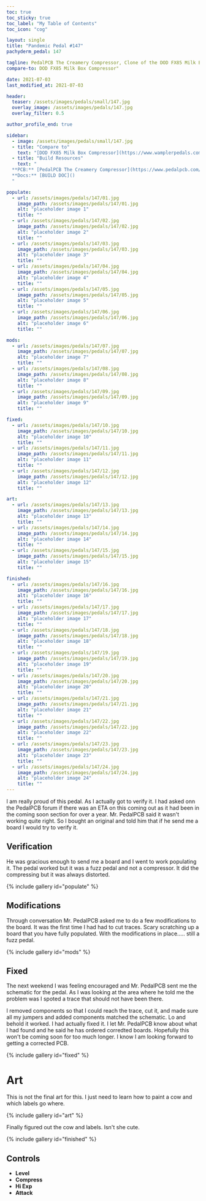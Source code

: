 ```yaml
---
toc: true
toc_sticky: true
toc_label: "My Table of Contents"
toc_icon: "cog"

layout: single
title: "Pandemic Pedal #147"
pachyderm_pedal: 147

tagline: PedalPCB The Creamery Compressor, Clone of the DOD FX85 Milk Box Compressor<br>"" - 
compare-to: DOD FX85 Milk Box Compressor"

date: 2021-07-03
last_modified_at: 2021-07-03

header:
  teaser: /assets/images/pedals/small/147.jpg
  overlay_image: /assets/images/pedals/147.jpg
  overlay_filter: 0.5

author_profile_end: true

sidebar:
  - image: /assets/images/pedals/small/147.jpg
  - title: "Compare to"
    text: "[DOD FX85 Milk Box Compressor](https://www.wamplerpedals.com/products/distortion-overdrive/brad-paisley-paisley-drive/)"
  - title: "Build Resources"
    text: "
  **PCB:** [PedalPCB The Creamery Compressor](https://www.pedalpcb.com/product/creamery/)<br>
  **Docs:** [BUILD DOC]()
  "

populate:
  - url: /assets/images/pedals/147/01.jpg
    image_path: /assets/images/pedals/147/01.jpg
    alt: "placeholder image 1"
    title: ""
  - url: /assets/images/pedals/147/02.jpg
    image_path: /assets/images/pedals/147/02.jpg
    alt: "placeholder image 2"
    title: ""
  - url: /assets/images/pedals/147/03.jpg
    image_path: /assets/images/pedals/147/03.jpg
    alt: "placeholder image 3"
    title: ""
  - url: /assets/images/pedals/147/04.jpg
    image_path: /assets/images/pedals/147/04.jpg
    alt: "placeholder image 4"
    title: ""
  - url: /assets/images/pedals/147/05.jpg
    image_path: /assets/images/pedals/147/05.jpg
    alt: "placeholder image 5"
    title: ""
  - url: /assets/images/pedals/147/06.jpg
    image_path: /assets/images/pedals/147/06.jpg
    alt: "placeholder image 6"
    title: ""

mods:
  - url: /assets/images/pedals/147/07.jpg
    image_path: /assets/images/pedals/147/07.jpg
    alt: "placeholder image 7"
    title: ""
  - url: /assets/images/pedals/147/08.jpg
    image_path: /assets/images/pedals/147/08.jpg
    alt: "placeholder image 8"
    title: ""
  - url: /assets/images/pedals/147/09.jpg
    image_path: /assets/images/pedals/147/09.jpg
    alt: "placeholder image 9"
    title: ""

fixed:    
  - url: /assets/images/pedals/147/10.jpg
    image_path: /assets/images/pedals/147/10.jpg
    alt: "placeholder image 10"
    title: ""
  - url: /assets/images/pedals/147/11.jpg
    image_path: /assets/images/pedals/147/11.jpg
    alt: "placeholder image 11"
    title: ""
  - url: /assets/images/pedals/147/12.jpg
    image_path: /assets/images/pedals/147/12.jpg
    alt: "placeholder image 12"
    title: ""

art:
  - url: /assets/images/pedals/147/13.jpg
    image_path: /assets/images/pedals/147/13.jpg
    alt: "placeholder image 13"
    title: ""
  - url: /assets/images/pedals/147/14.jpg
    image_path: /assets/images/pedals/147/14.jpg
    alt: "placeholder image 14"
    title: ""
  - url: /assets/images/pedals/147/15.jpg
    image_path: /assets/images/pedals/147/15.jpg
    alt: "placeholder image 15"
    title: ""

finished:
  - url: /assets/images/pedals/147/16.jpg
    image_path: /assets/images/pedals/147/16.jpg
    alt: "placeholder image 16"
    title: ""
  - url: /assets/images/pedals/147/17.jpg
    image_path: /assets/images/pedals/147/17.jpg
    alt: "placeholder image 17"
    title: ""
  - url: /assets/images/pedals/147/18.jpg
    image_path: /assets/images/pedals/147/18.jpg
    alt: "placeholder image 18"
    title: ""
  - url: /assets/images/pedals/147/19.jpg
    image_path: /assets/images/pedals/147/19.jpg
    alt: "placeholder image 19"
    title: ""
  - url: /assets/images/pedals/147/20.jpg
    image_path: /assets/images/pedals/147/20.jpg
    alt: "placeholder image 20"
    title: ""
  - url: /assets/images/pedals/147/21.jpg
    image_path: /assets/images/pedals/147/21.jpg
    alt: "placeholder image 21"
    title: ""
  - url: /assets/images/pedals/147/22.jpg
    image_path: /assets/images/pedals/147/22.jpg
    alt: "placeholder image 22"
    title: ""
  - url: /assets/images/pedals/147/23.jpg
    image_path: /assets/images/pedals/147/23.jpg
    alt: "placeholder image 23"
    title: ""
  - url: /assets/images/pedals/147/24.jpg
    image_path: /assets/images/pedals/147/24.jpg
    alt: "placeholder image 24"
    title: ""
---
```


I am really proud of this pedal. As I actually got to verify it. I had asked onn the PedalPCB forum if there was an ETA on this coming out as it had been in the coming soon section for over a year. Mr. PedalPCB said it wasn't working quite right. So I bought an original and told him that if he send me a board I would try to verify it.

## Verification

He was gracious enough to send me a board and I went to work populating it. The pedal worked but it was a fuzz pedal and not a compressor. It did the compressing but it was always distorted. 

{% include gallery id="populate" %}

## Modifications

Through conversation Mr. PedalPCB asked me to do a few modifications to the board. It was the first time I had had to cut traces. Scary scratching up a board that you have fully populated. With the modifications in place..... still a fuzz pedal.

{% include gallery id="mods" %}

## Fixed

The next weekend I was feeling encouraged and Mr. PedalPCB sent me the schematic for the pedal. As I was looking at the area where he told me the problem was I spoted a trace that should not have been there. 

I removed components so that I could reach the trace, cut it, and made sure all my jumpers and added components matched the schematic. Lo and behold it worked. I had actually fixed it. I let Mr. PedalPCB know about what I had found and he said he has ordered corredted boards. Hopefully this won't be coming soon for too much longer. I know I am looking forward to getting a corrected PCB.

{% include gallery id="fixed" %}

# Art

This is not the final art for this. I just need to learn how to paint a cow and which labels go where.

{% include gallery id="art" %}

Finally figured out the cow and labels. Isn't she cute.

{% include gallery id="finished" %}

## Controls

* **Level**
* **Compress**
* **Hi Exp**
* **Attack**

